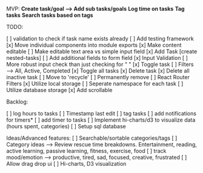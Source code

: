 MVP:
**Create task/goal --> Add sub tasks/goals**
**Log time on tasks**
**Tag tasks**
**Search tasks based on tags**



TODO:

[ ] validation to check if task name exists already
[ ] Add testing framework
[x] Move individual components into module exports
[x] Make content editable
  [ ] Make editable text area vs simple input field
[x] Add Task
  [create nested-tasks]
 [ ] Add additional fields to form field
 [x] Input Validation
   [ ] More robust input check than just checking for " "
[x] Toggle task
[ ] Filters --> All, Active, Completed
[x] Toggle all tasks
[x] Delete task
[x] Delete all inactive task
[ ] Move to 'recycle'
[ ] Permanently remove
[ ] React Router Filters
[x] Utilize local storage
[ ] Seperate namespace for each task
[ ] Utilize database storage
[x] Add scrollable

Backlog:

[ ] log hours to tasks
[ ] Timestamp last edit
[ ] tag tasks
  [ ] add notifications for timers*
[ ] add timer to tasks
[ ] Implement hi-charts/d3 to visualize data (hours spent, categories)
[ ] Setup sql database

Ideas/Advanced features:
[ ] Searchable/sortable categories/tags
[ ] Category ideas --> Review rescue time breakdowns. Entertainment, reading, active learning, passive learning, fitness, exercise, food
  [ ] track mood/emotion --> productive, tired, sad, focused, creative, frustrated
[ ] Allow drag drop ui
[ ] Hi-charts, D3 visualization
